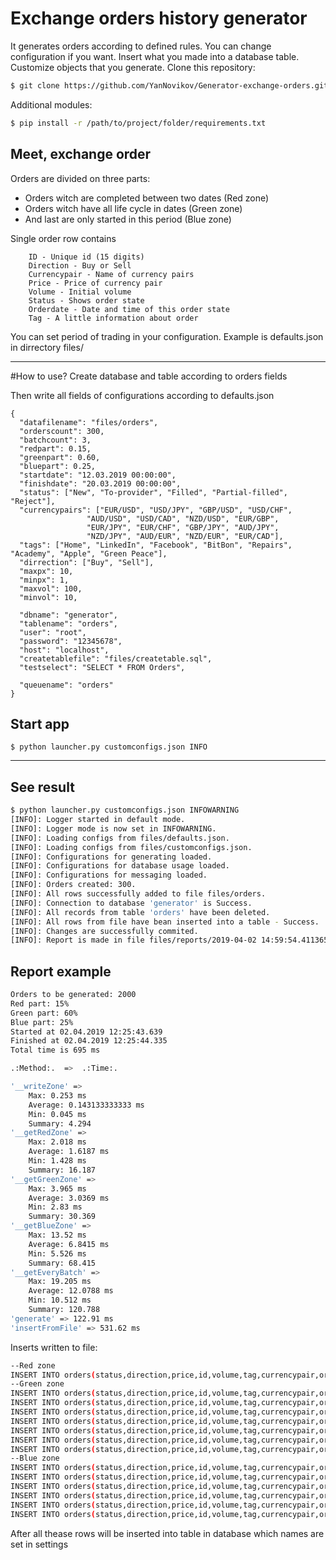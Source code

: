 # Exchange orders history generator
It generates orders according to defined rules. You can change configuration if you want.
Insert what you made into a database table. Customize objects that you generate.
Clone this repository:

```bash
$ git clone https://github.com/YanNovikov/Generator-exchange-orders.git
```

Additional modules:
```bash
$ pip install -r /path/to/project/folder/requirements.txt 
```

Meet, exchange order
--
Orders are divided on three parts:
* Orders witch are completed between two dates (Red zone)
* Orders witch have all life cycle in dates (Green zone)
* And last are only started in this period (Blue zone)

Single order row contains

```
    ID - Unique id (15 digits)
    Direction - Buy or Sell
    Currencypair - Name of currency pairs
    Price - Price of currency pair
    Volume - Initial volume
    Status - Shows order state
    Orderdate - Date and time of this order state
    Tag - A little information about order
```

You can set period of trading in your configuration. Example is defaults.json in dirrectory files/

---
#How to use?
Create database and table according to orders fields

Then write all fields of configurations according to defaults.json

```
{
  "datafilename": "files/orders",
  "orderscount": 300,
  "batchcount": 3,
  "redpart": 0.15,
  "greenpart": 0.60,
  "bluepart": 0.25,
  "startdate": "12.03.2019 00:00:00",
  "finishdate": "20.03.2019 00:00:00",
  "status": ["New", "To-provider", "Filled", "Partial-filled", "Reject"],
  "currencypairs": ["EUR/USD", "USD/JPY", "GBP/USD", "USD/CHF",
                 "AUD/USD", "USD/CAD", "NZD/USD", "EUR/GBP",
                 "EUR/JPY", "EUR/CHF", "GBP/JPY", "AUD/JPY",
                 "NZD/JPY", "AUD/EUR", "NZD/EUR", "EUR/CAD"],
  "tags": ["Home", "LinkedIn", "Facebook", "BitBon", "Repairs", "Academy", "Apple", "Green Peace"],
  "dirrection": ["Buy", "Sell"],
  "maxpx": 10,
  "minpx": 1,
  "maxvol": 100,
  "minvol": 10,

  "dbname": "generator",
  "tablename": "orders",
  "user": "root",
  "password": "12345678",
  "host": "localhost",
  "createtablefile": "files/createtable.sql",
  "testselect": "SELECT * FROM Orders",

  "queuename": "orders"
}
```


## Start app

```
$ python launcher.py customconfigs.json INFO
```

---
## See result
```bash
$ python launcher.py customconfigs.json INFOWARNING
[INFO]: Logger started in default mode.
[INFO]: Logger mode is now set in INFOWARNING.
[INFO]: Loading configs from files/defaults.json.
[INFO]: Loading configs from files/customconfigs.json.
[INFO]: Configurations for generating loaded.
[INFO]: Configurations for database usage loaded.
[INFO]: Configurations for messaging loaded.
[INFO]: Orders created: 300.
[INFO]: All rows successfully added to file files/orders.
[INFO]: Connection to database 'generator' is Success.
[INFO]: All records from table 'orders' have been deleted.
[INFO]: All rows from file have bean inserted into a table - Success.
[INFO]: Changes are successfully commited.
[INFO]: Report is made in file files/reports/2019-04-02 14:59:54.411365.
```

## Report example
```bash
Orders to be generated: 2000
Red part: 15%
Green part: 60%
Blue part: 25%
Started at 02.04.2019 12:25:43.639
Finished at 02.04.2019 12:25:44.335
Total time is 695 ms

.:Method:.  =>  .:Time:.

'__writeZone' => 
	Max: 0.253 ms
	Average: 0.143133333333 ms
	Min: 0.045 ms
	Summary: 4.294
'__getRedZone' => 
	Max: 2.018 ms
	Average: 1.6187 ms
	Min: 1.428 ms
	Summary: 16.187
'__getGreenZone' => 
	Max: 3.965 ms
	Average: 3.0369 ms
	Min: 2.83 ms
	Summary: 30.369
'__getBlueZone' => 
	Max: 13.52 ms
	Average: 6.8415 ms
	Min: 5.526 ms
	Summary: 68.415
'__getEveryBatch' => 
	Max: 19.205 ms
	Average: 12.0788 ms
	Min: 10.512 ms
	Summary: 120.788
'generate' => 122.91 ms
'insertFromFile' => 531.62 ms

```

Inserts written to file:
```bash
--Red zone
INSERT INTO orders(status,direction,price,id,volume,tag,currencypair,orderdate) VALUES ('Filled','Sell',14.83,'231977682659583',1145.0,'Green Peace','EUR/CAD','14.03.2019 15:14:09.352')
--Green zone
INSERT INTO orders(status,direction,price,id,volume,tag,currencypair,orderdate) VALUES ('New','Sell',22.79,'248257772371579',641.0,'BitBon','AUD/JPY','18.03.2019 21:26:19.579')
INSERT INTO orders(status,direction,price,id,volume,tag,currencypair,orderdate) VALUES ('New','Sell',26.47,'115156283520147',685.0,'BitBon','USD/CHF','15.03.2019 13:22:27.147')
INSERT INTO orders(status,direction,price,id,volume,tag,currencypair,orderdate) VALUES ('New','Buy',11.84,'469164181327984',950.0,'Home','EUR/USD','15.03.2019 14:13:04.984')
INSERT INTO orders(status,direction,price,id,volume,tag,currencypair,orderdate) VALUES ('To-provider','Buy',11.84,'469164181327984',950.0,'Home','EUR/USD','15.03.2019 14:13:38.943')
INSERT INTO orders(status,direction,price,id,volume,tag,currencypair,orderdate) VALUES ('New','Sell',13.41,'383304992612141',797.0,'Academy','AUD/EUR','13.03.2019 10:55:41.141')
INSERT INTO orders(status,direction,price,id,volume,tag,currencypair,orderdate) VALUES ('New','Sell',15.77,'756225622125277',604.0,'Academy','AUD/EUR','19.03.2019 04:34:37.277')
INSERT INTO orders(status,direction,price,id,volume,tag,currencypair,orderdate) VALUES ('New','Sell',23.89,'192897080864589',631.0,'Academy','AUD/EUR','18.03.2019 14:23:09.589')
--Blue zone
INSERT INTO orders(status,direction,price,id,volume,tag,currencypair,orderdate) VALUES ('New','Sell',21.69,'268950791402069',722.0,'Academy','USD/CAD','17.03.2019 23:14:29.69')
INSERT INTO orders(status,direction,price,id,volume,tag,currencypair,orderdate) VALUES ('To-provider','Sell',21.69,'268950791402069',722.0,'Academy','USD/CAD','17.03.2019 23:14:48.160')
INSERT INTO orders(status,direction,price,id,volume,tag,currencypair,orderdate) VALUES ('Reject','Sell',21.69,'268950791402069',722.0,'Academy','USD/CAD','17.03.2019 23:16:47.387')
INSERT INTO orders(status,direction,price,id,volume,tag,currencypair,orderdate) VALUES ('New','Sell',23.11,'151001334432111',138.0,'Green Peace','EUR/CAD','18.03.2019 00:01:51.111')
INSERT INTO orders(status,direction,price,id,volume,tag,currencypair,orderdate) VALUES ('To-provider','Sell',23.11,'151001334432111',138.0,'Green Peace','EUR/CAD','18.03.2019 00:02:02.863')
INSERT INTO orders(status,direction,price,id,volume,tag,currencypair,orderdate) VALUES ('Filled','Sell',23.11,'151001334432111',138.0,'Green Peace','EUR/CAD','18.03.2019 00:03:53.905')
```

After all thease rows will be inserted into table in database which names are set in settings 